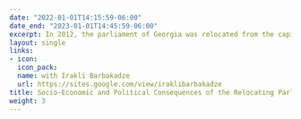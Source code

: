 ```yaml
---
date: "2022-01-01T14:15:59-06:00"
date_end: "2023-01-01T14:45:59-06:00"
excerpt: In 2012, the parliament of Georgia was relocated from the capital city Tbilisi to the town Kutaisi. Will a change in the location of the parliament reduce the centralization problem of the capital and boost the involvement of the secondary city in the political and economic processes? In this paper, we study how the parliament relocation affected local economic development and voting behavior within Kutaisi. We use a difference-in-difference design and show that relocation led to economic revival in zones close to the new parliament - increased population density, increased establishments of restaurants & shops, and increased rental prices. Moreover, using voting data, we show that people became politically active and voter turnout significantly increased in zones near the parliament. Interestingly, in 2018, the new government returned the parliament to the capital, so we expect that the positive effects within Kutaisi due to relocation should be reduced.
layout: single
links:
- icon: 
  icon_pack: 
  name: with Irakli Barbakadze
  url: https://sites.google.com/view/iraklibarbakadze
title: Socio-Economic and Political Consequences of the Relocating Parliament
weight: 3
---
```



